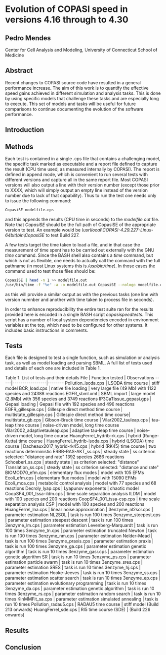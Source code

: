 # Evolution of COPASI speed in versions 4.16 through to 4.30
## Pedro Mendes
Center for Cell Analysis and Modeling, University of Connecticut School of 
Medicine

## Abstract
Recent changes to COPASI source code have resulted in a general performance 
increase. The aim of this work is to quantify the effective speed gains 
achieved in different simulation and analysis tasks. This is done by using 
specific models that challenge these tasks and are especially long to execute. 
This set of models and tasks will be useful for future comparisons to continue 
documenting the evolution of the software performance.

## Introduction

## Methods
Each test is contained in a single .cps file that contains a challenging model, 
the specific task marked as executable and a report file defined to capture the 
result (CPU time used, as measured internally by COPASI). The report is defined 
in append mode, which is convenient to run several tests with different versions 
and capture all in the same report file. Most COPASI versions will also output a 
line with their version number (except those prior to XXXX, which will simply 
output an empty line instead of the version number due to lack of that 
capability). Thus to run the test one needs only to issue the following command:
```bash
CopasiSE modelfile.cps
```
and this appends the results (CPU time in seconds) to the *modelfile.out* file. 
Note that *CopasiSE* should be the full path of CopasiSE of the appropriate 
version to test. An example would be 
*\usr\local\COPASI-4.29.227-Linux-64bit\bin\CopasiSE* to test Build 227.

A few tests target the time taken to load a file, and in that case the 
measurement of time spent has to be carried out externally with the GNU  *time* 
command. Since the BASH shell also contains a *time* command, but which is not 
as flexible, one needs to actually call the command with the full pathname (in 
most Linux systems this is */usr/bin/time*). In those cases the command used to 
test those files should be:
```bash
CopasiSE | head -n 1 >> modelfile.out
/usr/bin/time -f "%e" -a -o modelfile.out CopasiSE --nologo modelfile.cps
```
as this will provide a similar output as with the previous tasks (one line with 
version numnber and another with time taken to process file in seconds).

In order to enhance reproducibility the entire test suite ran for the results 
provided here is encoded in a single BASH script *copasispeedtests*. This 
script has a number of local system dependencies encoded in environment 
variables at the top, which need to be configured for other systems. It includes 
basic instructions in comments.

## Tests

Each file is designed to test a single function, such as simulation or analysis 
task, as well as model loading and parsing SBML. A full list of tests used 
and details of each one are included in Table 1.

Table 1. List of tests and their details
File | Function tested | Observations
-----|-----------------|--------
Pollution_lsoda.cps | LSODA time course | stiff model
BCR_load.cps | native file loading | very large file (49 Mb) with 1122 species and 24388 reactions 
EGFR_sbml.xml | SBML import | large model (2.8Mb) with 356 species and 3749 reactions 
IP3CaTissue_gepasi.gps | Gepasi loading | Gepasi file with 192 species and 496 reactions
EGFR_gillespie.cps | Gillespie direct method time course | 
multistate_gillespie.cps | Gillespie direct method  time course| 
multistate_gb.cps | Gibson-Bruck time course | 
Vilar2002_tauleap.cps | tau-leap time course | noise-driven model, long time course
Vilar2002_adaptivetauleap.cps | adaptive tau-leap time course | noise-driven model, long time course
HuangFerrel_hydrib-rk.cps | hybrid (Runge-Kutta) time course | 
HuangFerrel_hydrib-lsoda.cps | hybrid (LSODA) time course | 
Dacheaux2017_hybrid-rk45.cps | hybrid (RK45) time course | two reactions deterministic
ERBB-RAS-AKT_ss.cps | steady state | ss criterion selected: "distance and rate" 1392 species 2686 reactions
Schoeberl_ss.cps | steady state | ss criterion selected: "distance"
Translation_ss.cps | steady state | ss criterion selected: "distance and rate"
BIOMOD70_efm.cps | elementary flux modes | model with 105 EFMs
Ecoli_efm.cps | elementary flux modes | model with 15090 EFMs
Ecoli_mca.cps | metabolic control analysis | model with 77 species and 68 reactions
Decroly_lyap.cps | Lyapunov exponents | chaotic model
CoopSF4_001_tssa-ildm.cps | time scale separation analysis ILDM | model with 100 species and 200 reactions
CoopSF4_001_tssa-csp.cps | time scale separation analysis CSP | model with 100 species and 200 reactions
HuangFerrel_lna.cps | linear noise approximation | 
3enzyme_nl2sol.cps | parameter estimation NL2SOL | task is run 100 times
3enzyme_steepest.cps | parameter estimation steepest descent | task is run 100 times
3enzyme_lm.cps | parameter estimation Levenberg-Marquardt | task is run 100 times
3enzyme_tn.cps | parameter estimation truncated Newton | task is run 100 times
3enzyme_nm.cps | parameter estimation Nelder-Mead | task is run 100 times
3enzyme_praxis.cps | parameter estimation praxis | task is run 100 times
3enzyme_ga.cps | parameter estimation genetic algorithm | task is run 10 times
3enzyme_gasr.cps | parameter estimation genetic algorithm SR | task is run 10 times
3enzyme_ps.cps | parameter estimation particle swarm | task is run 10 times
3enzyme_sres.cps | parameter estimation SRES | task is run 10 times
3enzyme_hj.cps | parameter estimation Hooke-Jeeves | task is run 10 times
3enzyme_ss.cps | parameter estimation scatter search | task is run 10 times
3enzyme_ep.cps | parameter estimation evolutionary programming | task is run 10 times
3enzyme_da.cps | parameter estimation genetic algorithm | task is run 10 times
3enzyme_rs.cps | parameter estimation random search | task is run 10 times
KinMMFit_sa.cps | parameter estimation simulated annealing | task is run 10 times
Pollution_radau5.cps | RADAU5 time course | stiff model (Build 213 onwards)
HuangFerrel_sde.cps | RI5 time course (SDE) | (Build 226 onwards)

## Results

## Conclusion

 
